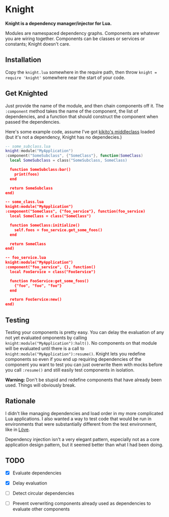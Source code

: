 # Knight

__Knight is a dependency manager/injector for Lua.__

Modules are namespaced dependency graphs. Components are whatever you are
wiring together. Components can be classes or services or constants; Knight
doesn't care.

## Installation

Copy the `knight.lua` somewhere in the require path, then throw `knight =
require 'knight'` somewhere near the start of your code.

## Get Knighted

Just provide the name of the module, and then chain components off it. The
`:component` method takes the name of the component, the list of dependencies,
and a function that should construct the component when passed the
dependencies.

Here's some example code, assume I've got [kikito's
middleclass](https://github.com/kikito/middleclass) loaded (but it's not a
dependency, Knight has no dependecies.)

```lua
-- some_subclass.lua
knight:module("MyApplication")
:component("SomeSubclass", {"SomeClass"}, function(SomeClass)
  local SomeSubclass = class("SomeSubclass, SomeClass)

  function SomeSubclass:bar()
    print(foos)
  end

  return SomeSubclass
end)

-- some_class.lua
knight:module("MyApplication")
:component("SomeClass", {"foo_service"}, function(foo_service)
  local SomeClass = class("SomeClass")

  function SomeClass:initialize()
    self.foos = foo_service.get_some_foos()
  end

  return SomeClass
end)

-- foo_service.lua
knight:module("MyApplication")
:component("foo_service", {}, function()
  local FooService = class("FooService")

  function FooService:get_some_foos()
    {"foo", "foo", "foo"}
  end

  return FooService:new()
end)
```

## Testing

Testing your components is pretty easy. You can delay the evaluation of any not
yet evaluated omponents by calling `knight:module("MyApplication"):halt()`. No
components on that module will be evaluated until there is a call to
`knight:module("MyApplication"):resume()`. Knight lets you redefine components
so even if you end up requiring dependencies of the component you want to test
you can just overwrite them with mocks before you call `:resume()` and still
easily test components in isolation.

__Warning:__ Don't be stupid and redefine components that have already been
used. Things will obviously break.

## Rationale

I didn't like managing dependencies and load order in my more complicated Lua
applications. I also wanted a way to test code that would be run in
environments that were substantially different from the test environment, like
in [Löve](http://love2d.org/).

Dependency injection isn't a very elegant pattern, especially not as a core
application design pattern, but it seemed better than what I had been doing.

## TODO

- [x] Evaluate dependencies
- [x] Delay evaluation
- [ ] Detect circular dependencies
- [ ] Prevent overwriting components already used as dependencies to evaluate other components

